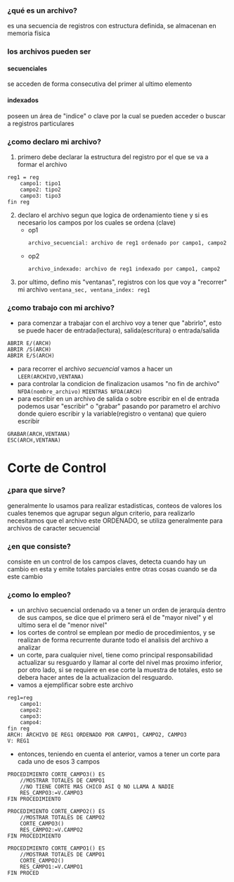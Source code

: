 ### ¿qué es un archivo?
es una secuencia de registros con estructura definida, se almacenan en memoria física
### los archivos pueden ser
#### secuenciales
se acceden de forma consecutiva del primer al ultimo elemento
#### indexados
poseen un área de "indice" o clave por la cual se pueden acceder o buscar a registros particulares

### ¿como declaro mi archivo?
1. primero debe declarar la estructura del registro por el que se va a formar el archivo
```
reg1 = reg
	campo1: tipo1
	campo2: tipo2
	campo3: tipo3
fin reg
```
2. declaro el archivo segun que logica de ordenamiento tiene y si es necesario los campos por los cuales se ordena (clave)
	- op1
		```
		archivo_secuencial: archivo de reg1 ordenado por campo1, campo2
		```
	- op2
		```
		archivo_indexado: archivo de reg1 indexado por campo1, campo2
		```
3. por ultimo, defino mis "ventanas", registros con los que voy a "recorrer" mi archivo
`ventana_sec, ventana_index: reg1`

### ¿como trabajo con mi archivo?
- para comenzar a trabajar con el archivo voy a tener que "abrirlo", esto se puede hacer de entrada(lectura), salida(escritura) o entrada/salida
```
ABRIR E/(ARCH) 
ABRIR /S(ARCH)
ABRIR E/S(ARCH)
```
- para recorrer el archivo _secuencial_ vamos a hacer un
```LEER(ARCHIVO,VENTANA)```
- para controlar la condicion de finalizacion usamos "no fin de archivo" `NFDA(nombre_archivo)`
```MIENTRAS NFDA(ARCH)```
- para escribir en un archivo de salida o sobre escribir en el de entrada podemos usar "escribir" o "grabar" pasando por parametro el archivo donde quiero escribir y la variable(registro o ventana) que quiero escribir
```
GRABAR(ARCH,VENTANA)
ESC(ARCH,VENTANA)
```

# Corte de Control
### ¿para que sirve?
generalmente lo usamos para realizar estadisticas, conteos de valores los cuales tenemos que agrupar segun algun criterio, para realizarlo necesitamos que el archivo este ORDENADO, se utiliza generalmente para archivos de caracter secuencial

### ¿en que consiste?
consiste en un control de los campos claves, detecta cuando hay un cambio en esta y emite totales parciales entre otras cosas cuando se da este cambio

### ¿como lo empleo?
- un archivo secuencial ordenado va a tener un orden de jerarquía dentro de sus campos, se dice que el primero será el de "mayor nivel" y el ultimo sera el de "menor nivel"
- los cortes de control se emplean por medio de procedimientos, y se realizan de forma recurrente durante todo el analisis del archivo a analizar
- un corte, para cualquier nivel, tiene como principal responsabilidad actualizar su resguardo y llamar al corte del nivel mas proximo inferior, por otro lado, si se requiere en ese corte la muestra de totales, esto se debera hacer antes de la actualizacion del resguardo.
- vamos a ejemplificar sobre este archivo
```
reg1=reg
	campo1:
	campo2:
	campo3:
	campo4:
fin reg
ARCH: ARCHIVO DE REG1 ORDENADO POR CAMPO1, CAMPO2, CAMPO3
V: REG1
```
- entonces, teniendo en cuenta el anterior, vamos a tener un corte para cada uno de esos 3 campos
```
PROCEDIMIENTO CORTE_CAMPO3() ES
	//MOSTRAR TOTALES DE CAMPO1
	//NO TIENE CORTE MAS CHICO ASI Q NO LLAMA A NADIE
	RES_CAMPO3:=V.CAMPO3
FIN PROCEDIMIENTO

PROCEDIMIENTO CORTE_CAMPO2() ES
	//MOSTRAR TOTALES DE CAMPO2
	CORTE_CAMPO3()
	RES_CAMPO2:=V.CAMPO2
FIN PROCEDIMIENTO
	
PROCEDIMIENTO CORTE_CAMPO1() ES
	//MOSTRAR TOTALES DE CAMPO1
	CORTE_CAMPO2()
	RES_CAMPO1:=V.CAMPO1
FIN PROCED
```





